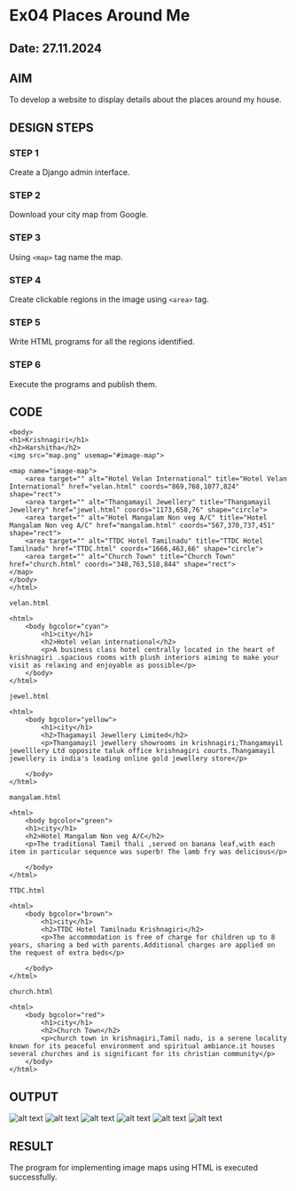 # Ex04 Places Around Me
## Date: 27.11.2024

## AIM
To develop a website to display details about the places around my house.

## DESIGN STEPS

### STEP 1
Create a Django admin interface.

### STEP 2
Download your city map from Google.

### STEP 3
Using ```<map>``` tag name the map.

### STEP 4
Create clickable regions in the image using ```<area>``` tag.

### STEP 5
Write HTML programs for all the regions identified.

### STEP 6
Execute the programs and publish them.

## CODE
```<html>
<body>
<h1>Krishnagiri</h1>
<h2>Harshitha</h2>
<img src="map.png" usemap="#image-map">

<map name="image-map">
    <area target="" alt="Hotel Velan International" title="Hotel Velan International" href="velan.html" coords="869,768,1077,824" shape="rect">
    <area target="" alt="Thangamayil Jewellery" title="Thangamayil Jewellery" href="jewel.html" coords="1173,658,76" shape="circle">
    <area target="" alt="Hotel Mangalam Non veg A/C" title="Hotel Mangalam Non veg A/C" href="mangalam.html" coords="567,370,737,451" shape="rect">
    <area target="" alt="TTDC Hotel Tamilnadu" title="TTDC Hotel Tamilnadu" href="TTDC.html" coords="1666,463,66" shape="circle">
    <area target="" alt="Church Town" title="Church Town" href="church.html" coords="348,763,518,844" shape="rect">
</map>
</body>
</html>

velan.html

<html>
    <body bgcolor="cyan">
        <h1>city</h1>
        <h2>Hotel velan international</h2>
        <p>A business class hotel centrally located in the heart of krishnagiri .spacious rooms with plush interiors aiming to make your visit as relaxing and enjoyable as possible</p>
    </body>
</html>

jewel.html

<html>
    <body bgcolor="yellow">
        <h1>city</h1>
        <h2>Thagamayil Jewellery Limited</h2>
        <p>Thangamayil jewellery showrooms in krishnagiri;Thangamayil jewelllery Ltd opposite taluk office krishnagiri courts.Thangamayil jewellery is india's leading online gold jewellery store</p>
         
    </body>
</html>

mangalam.html

<html>
    <body bgcolor="green">
    <h1>city</h1>
    <h2>Hotel Mangalam Non veg A/C</h2>
    <p>The traditional Tamil thali ,served on banana leaf,with each item in particular sequence was superb! The lamb fry was delicious</p>

    </body>
</html>

TTDC.html

<html>
    <body bgcolor="brown">
        <h1>city</h1>
        <h2>TTDC Hotel Tamilnadu Krishnagiri</h2>
        <p>The accommodation is free of charge for children up to 8 years, sharing a bed with parents.Additional charges are applied on the request of extra beds</p>

    </body>
</html>

church.html

<html>
    <body bgcolor="red">
        <h1>city</h1>
        <h2>Church Town</h2>
        <p>church town in krishnagiri,Tamil nadu, is a serene locality known for its peaceful environment and spiritual ambiance.it houses several churches and is significant for its christian community</p>
    </body>
</html>
```




## OUTPUT
![alt text](map.png)
![alt text](<harshu/myapp/static/html 1.png>)
![alt text](<harshu/myapp/static/html 2.png>)
![alt text](<harshu/myapp/static/html 3.png>)
![alt text](<harshu/myapp/static/html 4.png>)
![alt text](<harshu/myapp/static/html 5.png>)







## RESULT
The program for implementing image maps using HTML is executed successfully.
